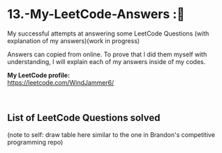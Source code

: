 # 13.-My-LeetCode-Answers ::dart:
My successful attempts at answering some LeetCode Questions (with explanation of my answers)(work in progress)

Answers can copied from online. To prove that I did them myself with understanding, I will explain each of my answers inside of my codes.

**My LeetCode profile:**  
https://leetcode.com/WindJammer6/

<br>

## List of LeetCode Questions solved
(note to self: draw table here similar to the one in Brandon's competitive programming repo)
